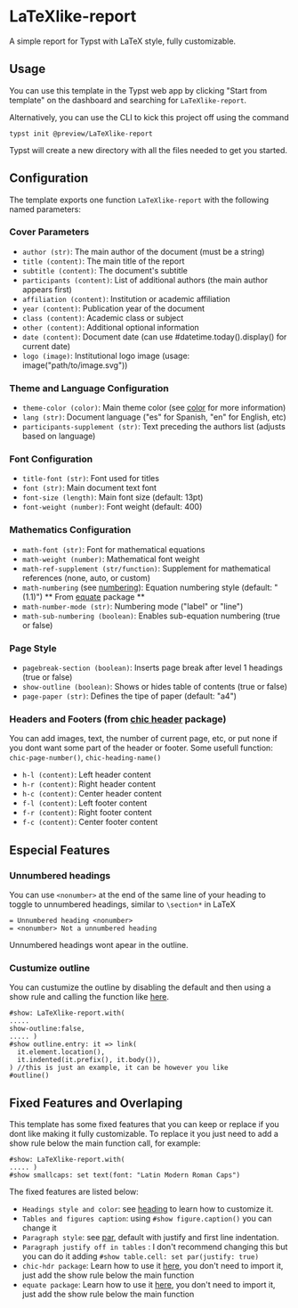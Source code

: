 # LaTeXlike-report
A simple report for Typst with LaTeX style, fully customizable.

## Usage
You can use this template in the Typst web app by clicking "Start from template" on the dashboard and searching for `LaTeXlike-report`.

Alternatively, you can use the CLI to kick this project off using the command

```shell
typst init @preview/LaTeXlike-report
```

Typst will create a new directory with all the files needed to get you started.

## Configuration

The template exports one function `LaTeXlike-report` with the following named parameters:

### Cover Parameters
- `author (str)`: The main author of the document (must be a string)
- `title (content)`: The main title of the report
- `subtitle (content)`: The document's subtitle
- `participants (content)`: List of additional authors (the main author appears first)
- `affiliation (content)`: Institution or academic affiliation
- `year (content)`: Publication year of the document
- `class (content)`: Academic class or subject
- `other (content)`: Additional optional information 
- `date (content)`: Document date (can use #datetime.today().display() for current date)
- `logo (image)`: Institutional logo image (usage: image("path/to/image.svg"))

### Theme and Language Configuration
- `theme-color (color)`: Main theme color (see [color](https://typst.app/docs/reference/visualize/color/) for more information)
- `lang (str)`: Document language ("es" for Spanish, "en" for English, etc)
- `participants-supplement (str)`: Text preceding the authors list (adjusts based on language)

### Font Configuration
- `title-font (str)`: Font used for titles
- `font (str)`: Main document text font
- `font-size (length)`: Main font size (default: 13pt)
- `font-weight (number)`: Font weight (default: 400)

### Mathematics Configuration
- `math-font (str)`: Font for mathematical equations
- `math-weight (number)`: Mathematical font weight
- `math-ref-supplement (str/function)`: Supplement for mathematical references (none, auto, or custom)
- `math-numbering` (see [numbering](https://typst.app/docs/reference/model/numbering/)): Equation numbering style (default: "(1.1)")
** From [equate](https://typst.app/universe/package/equate) package **
- `math-number-mode (str)`: Numbering mode ("label" or "line")
- `math-sub-numbering (boolean)`: Enables sub-equation numbering (true or false)

### Page Style
- `pagebreak-section (boolean)`: Inserts page break after level 1 headings (true or false)
- `show-outline (boolean)`: Shows or hides table of contents (true or false)
- `page-paper (str)`: Defines the tipe of paper (default: "a4")
### Headers and Footers (from [chic header](https://typst.app/universe/package/chic-hdr) package)
You can add images, text, the number of current page, etc, or put none if you dont want some part of the header or footer.
Some usefull function: `chic-page-number()`, `chic-heading-name()`
- `h-l (content)`: Left header content 
- `h-r (content)`: Right header content
- `h-c (content)`: Center header content 
- `f-l (content)`: Left footer content
- `f-r (content)`: Right footer content
- `f-c (content)`: Center footer content

## Especial Features
### Unnumbered headings
You can use `<nonumber>` at the end of the same line of your heading to toggle to unnumbered headings, similar to `\section*` in LaTeX
```typst
= Unnumbered heading <nonumber>
= <nonumber> Not a unnumbered heading
```
Unnumbered headings wont apear in the outline.
### Custumize outline
You can custumize the outline by disabling the default and then using a show rule and calling the function like [here](https://typst.app/docs/reference/model/outline/).
```typst
#show: LaTeXlike-report.with(
.....
show-outline:false,
..... )
#show outline.entry: it => link(
  it.element.location(),
  it.indented(it.prefix(), it.body()),
) //this is just an example, it can be however you like
#outline()
  ```

## Fixed Features and Overlaping

This template has some fixed features that you can keep or replace if you dont like making it fully customizable. To replace it you just need to add a show rule below the main function call, for example:
```typst
#show: LaTeXlike-report.with(
..... )
#show smallcaps: set text(font: "Latin Modern Roman Caps")
  ```
The fixed features are listed below:
- `Headings style and color`: see [heading](https://typst.app/docs/reference/model/heading/) to learn how to customize it.
- `Tables and figures caption`: using `#show figure.caption()` you can change it
- `Paragraph style`: see [par](https://typst.app/docs/reference/model/par/), default with justify and first line indentation.
- `Paragraph justify off in tables` : I don't recommend changing this but you can do it adding `#show table.cell: set par(justify: true)`
- `chic-hdr package`: Learn how to use it [here](https://typst.app/universe/package/chic-hdr), you don't need to import it, just add the show rule below the main function
- `equate package`: Learn how to use it [here](https://typst.app/universe/package/equate), you don't need to import it, just add the show rule below the main function

